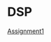 # DSP
<a href= "https://github.com/m0radt/Distributed-System-Programming/blob/main/Assignment1/Assignment%201.pdf" >Assignment1</a>
